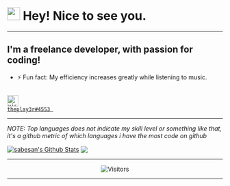 <h1><img src="https://emojis.slackmojis.com/emojis/images/1531849430/4246/blob-sunglasses.gif?1531849430" width="30"/> Hey! Nice to see you.</h1>

---

## I'm a freelance developer, with passion for coding!
- ⚡ Fun fact: My efficiency increases greatly while listening to music.

[<code>
<img alt="visual studio code" width="26px" src="https://img.icons8.com/doodle/48/000000/discord-logo.png" />
theplay3r#4553 </code>](#) 

---

_NOTE: Top languages does not indicate my skill level or something like that, it's a github metric of which languages i have the most code on github_

<a href="https://github.com/ThePlay3r">
<img align="center" alt="sabesan's Github Stats" src="https://github-readme-stats.codestackr.vercel.app/api?username=ThePlay3r&show_icons=true&hide_border=true&count_private=true&include_all_commits=true&theme=radical" /></a>

<a href="https://github.com/ThePlay3r">
  <img align="center" src="https://github-readme-stats.anuraghazra1.vercel.app/api/top-langs/?username=ThePlay3r&layout=compact&theme=radical" />
</a>

---

<p align=center>                           
  <img align=center  src="https://visitor-badge.laobi.icu/badge?page_id=ThePlay3r.ThePlay3r" alt="Visitors">                     
</p>

---

